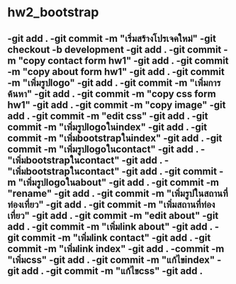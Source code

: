 # hw2_bootstrap
-git add .
-git commit -m "เริ่มสร้างโปรเจคใหม่"
-git checkout -b development
-git add .
-git commit -m "copy contact form hw1"
-git add .
-git commit -m "copy about form hw1" 
-git add .
-git commit -m "เพิ่มรูปlogo"
-git add .
-git commit -m "เพิ่มการค้นหา"
-git add .
-git commit -m "copy css  form hw1"
-git add .
-git commit -m "copy image"
-git add .
-git commit -m "edit css" 
-git add .
-git commit -m "เพิ่มรูปlogoในindex"
-git add .
-git commit -m "เพิ่มbootstrapในindex"
-git add .
-git commit -m "เพิ่มรูปlogoในcontact"
-git add .
-"เพิ่มbootstrapในcontact"
-git add .
-"เพิ่มbootstrapในcontact"
-git add .
-git commit -m "เพิ่มรูปlogoในabout"
-git add .
-git commit -m "rename" 
-git add .
-git commit -m "เพิ่มรูปในสถานที่ท่องเที่ยว"
-git add .
-git commit -m "เพิ่มสถานที่ท่องเที่ยว"
-git add .
-git commit -m "edit about"
-git add .
-git commit -m "เพิ่มlink about"
-git add .
-git commit -m "เพิ่มlink contact"
-git add .
-git commit -m "เพิ่มlink index"
-git add .
-commit -m "เพิ่มcss"
-git add .
-git commit -m "แก้ไขindex"
-git add .
-git commit -m "แก้ไขcss"
-git add .
-
